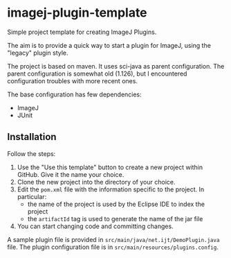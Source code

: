 # imagej-plugin-template
Simple project template for creating ImageJ Plugins.

The aim is to provide a quick way to start a plugin for ImageJ, using the "legacy" plugin style. 

The project is based on maven. It uses sci-java as parent configuration. The parent configuration 
is somewhat old (1.126), but I encountered configuration troubles with more recent ones. 

The base configuration has few dependencies:

* ImageJ
* JUnit

## Installation


Follow the steps:

1. Use the "Use this template" button to create a new project within GitHub. Give it the name your choice.
2. Clone the new project into the directory of your choice. 
3. Edit the `pom.xml` file with the information specific to the project. 
In particular:
    - the name of the project is used by the Eclipse IDE to index the project
    - the `artifactId` tag is used to generate the name of the jar file
5. You can start changing code and committing changes.

A sample plugin file is provided in `src/main/java/net.ijt/DemoPlugin.java` file.
The plugin configuration file is in `src/main/resources/plugins.config`.
